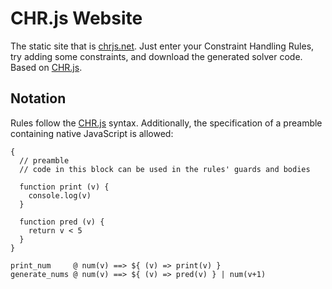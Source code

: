 # CHR.js Website

The static site that is [chrjs.net](http://chrjs.net/). Just enter your Constraint Handling Rules, try adding some constraints, and download the generated solver code. Based on [CHR.js](https://github.com/fnogatz/CHR.js).

## Notation

Rules follow the [CHR.js](https://github.com/fnogatz/CHR.js) syntax. Additionally, the specification of a preamble containing native JavaScript is allowed:

    {
      // preamble
      // code in this block can be used in the rules' guards and bodies

      function print (v) {
        console.log(v)
      }

      function pred (v) {
        return v < 5
      }
    }

    print_num     @ num(v) ==> ${ (v) => print(v) }
    generate_nums @ num(v) ==> ${ (v) => pred(v) } | num(v+1)
